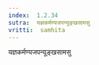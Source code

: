 ```yaml
---
index:  1.2.34
sutra:  यज्ञकर्मण्यजपन्यूङ्खसामसु
vritti:  samhita 
---
```


यज्ञकर्मण्यजपन्यूङ्खसामसु

